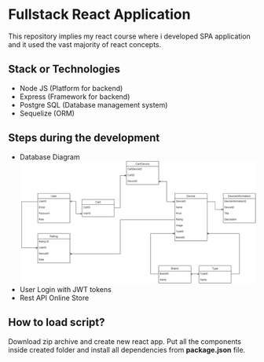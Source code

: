 # Fullstack React Application

This repository implies my react course where i developed SPA application and it used the vast majority of react concepts.

## Stack or Technologies
* Node JS (Platform for backend)
* Express (Framework for backend)
* Postgre SQL (Database management system)
* Sequelize (ORM)

## Steps during the development

* Database Diagram
![alt text](https://github.com/dmitriyhulpe/Store/blob/main/base/Store%20Diagram.png)
* User Login with JWT tokens
* Rest API Online Store

## How to load script?

Download zip archive and create new react app. Put all the components inside created folder and install all dependencies from **package.json** file.
